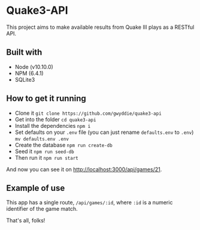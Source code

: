 # Quake3-API

This project aims to make available results from Quake III plays as a RESTful API.

## Built with

- Node (v10.10.0)
- NPM (6.4.1)
- SQLite3

## How to get it running

- Clone it
  `git clone https://github.com/gwyddie/quake3-api`
- Get into the folder
  `cd quake3-api`
- Install the dependencies
  `npm i`
- Set defaults on your `.env` file (you can just rename `defaults.env` to `.env`)
  `mv defaults.env .env`
- Create the database
  `npm run create-db`
- Seed it
  `npm run seed-db`
- Then run it
  `npm run start`

And now you can see it on <http://localhost:3000/api/games/21>.

## Example of use

This app has a single route, `/api/games/:id`, where `:id` is a numeric identifier of the game match.

That's all, folks!
